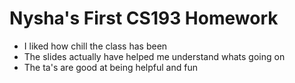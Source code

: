 # Nysha's First CS193 Homework
- I liked how chill the class has been
- The slides actually have helped me understand whats going on
- The ta's are good at being helpful and fun 
